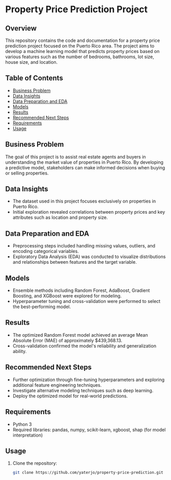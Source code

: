 # Property Price Prediction Project

## Overview
This repository contains the code and documentation for a property price prediction project focused on the Puerto Rico area. The project aims to develop a machine learning model that predicts property prices based on various features such as the number of bedrooms, bathrooms, lot size, house size, and location.

## Table of Contents
- [Business Problem](#business-problem)
- [Data Insights](#data-insights)
- [Data Preparation and EDA](#data-preparation-and-eda)
- [Models](#models)
- [Results](#results)
- [Recommended Next Steps](#recommended-next-steps)
- [Requirements](#requirements)
- [Usage](#usage)


## Business Problem
The goal of this project is to assist real estate agents and buyers in understanding the market value of properties in Puerto Rico. By developing a predictive model, stakeholders can make informed decisions when buying or selling properties.

## Data Insights
- The dataset used in this project focuses exclusively on properties in Puerto Rico.
- Initial exploration revealed correlations between property prices and key attributes such as location and property size.

## Data Preparation and EDA
- Preprocessing steps included handling missing values, outliers, and encoding categorical variables.
- Exploratory Data Analysis (EDA) was conducted to visualize distributions and relationships between features and the target variable.

## Models
- Ensemble methods including Random Forest, AdaBoost, Gradient Boosting, and XGBoost were explored for modeling.
- Hyperparameter tuning and cross-validation were performed to select the best-performing model.

## Results
- The optimized Random Forest model achieved an average Mean Absolute Error (MAE) of approximately $439,368.13.
- Cross-validation confirmed the model's reliability and generalization ability.

## Recommended Next Steps
- Further optimization through fine-tuning hyperparameters and exploring additional feature engineering techniques.
- Investigate alternative modeling techniques such as deep learning.
- Deploy the optimized model for real-world predictions.

## Requirements
- Python 3
- Required libraries: pandas, numpy, scikit-learn, xgboost, shap (for model interpretation)

## Usage
1. Clone the repository:
   ```bash
   git clone https://github.com/yaterjo/property-price-prediction.git
